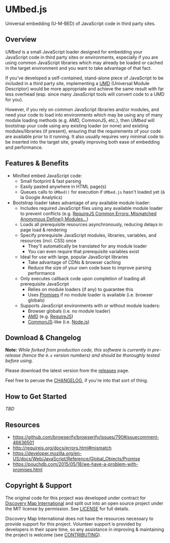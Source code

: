 # UMbed.js

Universal embedding (U-M-BED) of JavaScript code in third party sites.

## Overview

_UMbed_ is a small JavaScript loader designed for embedding your JavaScript code in third party sites or environments, especially if you are using common JavaScript libraries which may already be loaded or cached in the target environment and you want to take advantage of that fact.

If you've developed a self-contained, stand-alone piece of JavaScript to be included in a third party site, implementing a [UMD](https://github.com/umdjs/umd) (Universal Module Descriptor) would be more appropriate and achieve the same result with far less overhead (esp. since many JavaScript tools will convert code to a UMD for you).

However, if you rely on common JavaScript libraries and/or modules, and need your code to load into environments which may be using any of many module loading methods (e.g. AMD, CommonJS, etc.), then _UMbed_ will bootstrap your code using any existing loader (or none) and existing modules/libraries (if present), ensuring that the requirements of your code are available prior to it running. It also usually requires very minimal code to be inserted into the target site, greatly improving both ease of embedding and performance.

## Features & Benefits

* Minified embed JavaScript code:
  * Small footprint & fast parsing
  * Easily pasted anywhere in HTML page(s)
  * Queues calls to `UMbed()` for execution if `UMbed.js` hasn't loaded yet (à la Google Analytics)
* Bootstrap loader takes advantage of any available module loader:
  * Includes required JavaScript files using any available module loader to prevent conflicts (e.g. [RequireJS Common Errors: Mismatched Anonymous Define() Modules…](http://requirejs.org/docs/errors.html#mismatch))
  * Loads all prerequisite resources asynchronously, reducing delays in page load & rendering
  * Specify prerequisite JavaScript modules, libraries, variables, and resources (incl. CSS) once
    * They'll automatically be translated for any module loader
    * You can even require that prerequisite variables exist
  * Ideal for use with large, popular JavaScript libraries
    * Take advantage of CDNs & browser caching
    * Reduce the size of your own code base to improve parsing performance
  * Only executes callback code upon completion of loading all prerequisite JavaScript
    * Relies on module loaders (if any) to guarantee this
    * Uses [Promises](https://developer.mozilla.org/en-US/docs/Web/JavaScript/Reference/Global_Objects/Promise) if no module loader is available (i.e. browser globals)
  * Supports JavaScript environments with or without module loaders:
    * Browser globals (i.e. no module loader)
    * [AMD](https://github.com/amdjs/amdjs-api/wiki/AMD) (e.g. [RequireJS](http://requirejs.org/))
    * [CommonJS](http://wiki.commonjs.org/wiki/CommonJS)-like (i.e. [Node.js](https://nodejs.org/api/modules.html))

## Download & Changelog

**Note:** _While forked from production code, this software is currently in pre-release (hence the `0.x` version numbers) and should be thoroughly tested before using._

Please download the latest version from the [releases](releases/) page.

Feel free to peruse the [CHANGELOG](CHANGELOG.md), if you're into that sort of thing.

## How to Get Started

_TBD_

## Resources

* https://github.com/browserify/browserify/issues/790#issuecomment-46636501
* http://requirejs.org/docs/errors.html#mismatch
* https://developer.mozilla.org/en-US/docs/Web/JavaScript/Reference/Global_Objects/Promise
* https://pouchdb.com/2015/05/18/we-have-a-problem-with-promises.html

## Copyright & Support

The original code for this project was developed under contract for [Discovery Map International](https://discoverymap.com/) and split out into an open source project under the MIT license by permission. See [LICENSE](LICENSE) for full details.

Discovery Map International does not have the resources necessary to provide support for this project. Volunteer support is provided by developers in their spare time, so any assistance in improving & maintaining the project is welcome (see [CONTRIBUTING](CONTRIBUTING.md)).